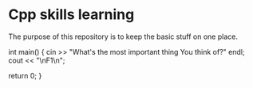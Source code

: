 # Cpp skills learning  

The purpose of this repository is to keep the basic stuff on one place.

int main()
{
  cin >> "What's the most important thing You think of?" endl;
  cout << "\nF1\n";
  
  return 0;
}
